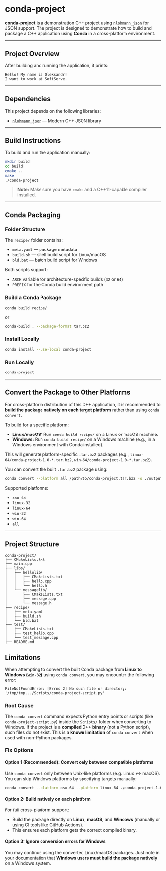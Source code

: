 # conda-project

**conda-project** is a demonstration C++ project using [`nlohmann_json`](https://github.com/nlohmann/json) for JSON support. The project is designed to demonstrate how to build and package a C++ application using **Conda** in a cross-platform environment.

---

## Project Overview

After building and running the application, it prints:

```
Hello! My name is Oleksandr!
I want to work at SoftServe.
```

---

## Dependencies

This project depends on the following libraries:

- [`nlohmann_json`](https://github.com/nlohmann/json) — Modern C++ JSON library

---

## Build Instructions

To build and run the application manually:

```bash
mkdir build
cd build
cmake ..
make
./conda-project
```

> **Note:** Make sure you have `cmake` and a C++11-capable compiler installed.

---

## Conda Packaging

### Folder Structure

The `recipe/` folder contains:

- `meta.yaml` — package metadata
- `build.sh` — shell build script for Linux/macOS
- `bld.bat` — batch build script for Windows

Both scripts support:

- `ARCH` variable for architecture-specific builds (`32` or `64`)
- `PREFIX` for the Conda build environment path

### Build a Conda Package

```bash
conda build recipe/
```

or

```bash
conda-build . --package-format tar.bz2
```

### Install Locally

```bash
conda install --use-local conda-project
```

### Run Locally

```bash
conda-project
```

---

## Convert the Package to Other Platforms

For cross-platform distribution of this C++ application, it is recommended to **build the package natively on each target platform** rather than using `conda convert`.

To build for a specific platform:

* **Linux/macOS:** Run `conda build recipe/` on a Linux or macOS machine.
* **Windows:** Run `conda build recipe/` on a Windows machine (e.g., in a Windows environment with Conda installed).

This will generate platform-specific `.tar.bz2` packages (e.g., `linux-64/conda-project-1.0-*.tar.bz2`, `win-64/conda-project-1.0-*.tar.bz2`).

You can convert the built `.tar.bz2` package using:

```bash
conda convert --platform all /path/to/conda-project.tar.bz2 -o ./output
```

Supported platforms:

- `osx-64`
- `linux-32`
- `linux-64`
- `win-32`
- `win-64`
- `all`

---

## Project Structure

```
conda-project/
├── CMakeLists.txt
├── main.cpp
├── libs/
│   ├── hellolib/
│   │   ├── CMakeLists.txt
│   │   ├── hello.cpp
│   │   └── hello.h
│   └── messagelib/
│       ├── CMakeLists.txt
│       ├── message.cpp
│       └── message.h
├── recipe/
│   ├── meta.yaml
│   ├── build.sh
│   └── bld.bat
├── test/
│   ├── CMakeLists.txt
│   ├── test_hello.cpp
│   └── test_message.cpp
├── README.md
```


## Limitations

When attempting to convert the built Conda package from **Linux to Windows (`win-32`)** using `conda convert`, you may encounter the following error:

```
FileNotFoundError: [Errno 2] No such file or directory: '/tmp/tmp.../Scripts/conda-project-script.py'
```

### Root Cause

The `conda convert` command expects Python entry points or scripts (like `conda-project-script.py`) inside the `Scripts/` folder when converting to Windows. If the project is a **compiled C++ binary** (not a Python script), such files do not exist. This is a **known limitation** of `conda convert` when used with non-Python packages.

### Fix Options

#### Option 1 (Recommended): Convert only between compatible platforms

Use `conda convert` only between Unix-like platforms (e.g. Linux ↔ macOS). You can skip Windows platforms by specifying targets manually:

```bash
conda convert --platform osx-64 --platform linux-64 ./conda-project-1.0-*.tar.bz2 -o ./output
```

#### Option 2: Build natively on each platform

For full cross-platform support:

- Build the package directly on **Linux**, **macOS**, and **Windows** (manually or using CI tools like GitHub Actions).
- This ensures each platform gets the correct compiled binary.

#### Option 3: Ignore conversion errors for Windows

You may continue using the converted Linux/macOS packages. Just note in your documentation that **Windows users must build the package natively** on a Windows system.
